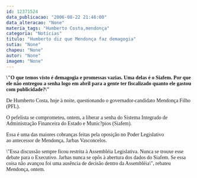 ```yaml
---
id: 12371524
data_publicacao: "2006-08-22 21:46:00"
data_alteracao: "None"
materia_tags: "Humberto Costa,mendonça"
categoria: "Notícias"
titulo: "Humberto diz que Mendonça faz demagogia"
sutia: "None"
chapeu: "None"
autor: "None"
imagem: "None"
---
```

<p><P><FONT face=Verdana><STRONG>\"O que temos visto é demagogia e promessas vazias. Uma delas é o Siafem. Por que ele não entregou a senha logo em abril para a gente ter fiscalizado quanto ele gastou com publicidade?\"</STRONG></FONT></P></p>
<p><P><FONT face=Verdana>De Humberto Costa, hoje à noite, questionando o governador-candidato Mendonça Filho (PFL). </FONT></P></p>
<p><P><FONT face=Verdana>O pefelista se comprometeu, ontem, a liberar a senha do Sistema Integrado de Administração Financeira do Estado e Munic?pios (Siafem). </FONT></P></p>
<p><P><FONT face=Verdana>Essa é uma das maiores cobranças feitas pela oposição no Poder Legislativo ao&nbsp;antecessor de Mendonça, Jarbas Vasconcelos.</FONT></P></p>
<p><P><FONT face=Verdana>\"Essa discussão sempre ficou restrita à Assembléia Legislativa. Nunca se trouxe esse debate para o Executivo. Jarbas nunca se opôs à abertura dos dados do Siafem. Se essa coisa não avançou foi uma ausência de decisão dentro da Assembléia\",&nbsp;rebateu Mendonça, ontem.&nbsp;</P></FONT> </p>
